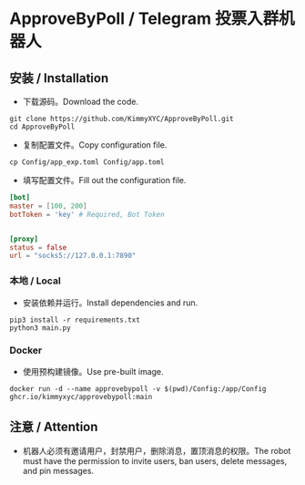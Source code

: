 # ApproveByPoll / Telegram 投票入群机器人

## 安装 / Installation

- 下载源码。Download the code.
```shell
git clone https://github.com/KimmyXYC/ApproveByPoll.git
cd ApproveByPoll
```

- 复制配置文件。Copy configuration file.
```shell
cp Config/app_exp.toml Config/app.toml
```

- 填写配置文件。Fill out the configuration file.
```toml
[bot]
master = [100, 200]
botToken = 'key' # Required, Bot Token


[proxy]
status = false
url = "socks5://127.0.0.1:7890"
```

### 本地 / Local
- 安装依赖并运行。Install dependencies and run.
```shell
pip3 install -r requirements.txt
python3 main.py
```

### Docker
- 使用预构建镜像。Use pre-built image.
```shell
docker run -d --name approvebypoll -v $(pwd)/Config:/app/Config ghcr.io/kimmyxyc/approvebypoll:main
```

## 注意 / Attention
- 机器人必须有邀请用户，封禁用户，删除消息，置顶消息的权限。The robot must have the permission to invite users, ban users, delete messages, and pin messages.
